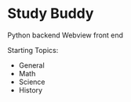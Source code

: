 
# Study Buddy

Python backend
Webview front end

Starting Topics:

- General
- Math
- Science
- History
